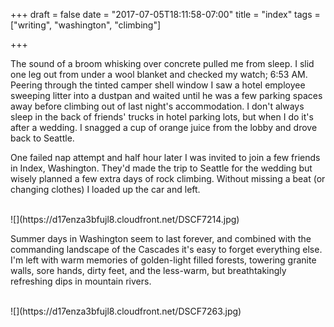 +++
draft = false
date = "2017-07-05T18:11:58-07:00"
title = "index"
tags = ["writing", "washington", "climbing"]

+++

The sound of a broom whisking over concrete pulled me from sleep.
I slid one leg out from under a wool blanket and checked my watch; 6:53 AM.
Peering through the tinted camper shell window I saw a hotel employee sweeping
litter into a dustpan and waited until he was a few parking spaces away
before climbing out of last night's accommodation. 
I don't always sleep in the back of friends' trucks in hotel parking lots,
but when I do it's after a wedding. I snagged a cup of orange
juice from the lobby and drove back to Seattle.

One failed nap attempt and half hour later I was invited to join a few friends 
in Index, Washington. They'd made the trip to Seattle for the wedding but wisely
planned a few extra days of rock climbing. Without missing a beat (or changing clothes)
 I loaded up the car and left. 

<br>
![](https://d17enza3bfujl8.cloudfront.net/DSCF7214.jpg)
<br>

Summer days in Washington seem to last forever, and combined with the commanding 
landscape of the Cascades it's easy to forget everything else. I'm left with warm memories of 
golden-light filled forests, towering granite walls, sore hands, dirty feet, 
and the less-warm, but breathtakingly refreshing dips in mountain rivers.

<br>
![](https://d17enza3bfujl8.cloudfront.net/DSCF7263.jpg)
